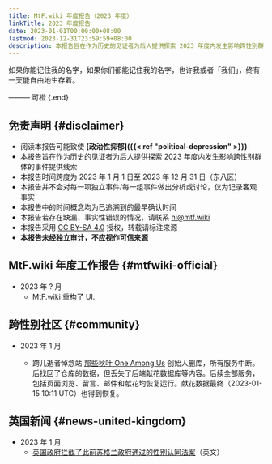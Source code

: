 ```yaml
---
title: MtF.wiki 年度报告（2023 年度）
linkTitle: 2023 年度报告
date: 2023-01-01T00:00:00+08:00
lastmod: 2023-12-31T23:59:59+08:00
description: 本报告旨在作为历史的见证者为后人提供探索 2023 年度内发生影响跨性别群体的事件提供线索
---
```


如果你能记住我的名字，如果你们都能记住我的名字，也许我或者「我们」，终有一天能自由地生存着。

——— 可橙
{.end}

## 免责声明 {#disclaimer}

- 阅读本报告可能致使 **[政治性抑郁]({{< ref "political-depression" >}})**
- 本报告旨在作为历史的见证者为后人提供探索 2023 年度内发生影响跨性别群体的事件提供线索
- 本报告时间跨度为 2023 年 1 月 1 日至 2023 年 12 月 31 日（东八区）
- 本报告并不会对每一项独立事件/每一组事件做出分析或讨论，仅为记录客观事实
- 本报告中的时间概念均为已追溯到的最早确认时间
- 本报告若存在缺漏、事实性错误的情况，请联系 <hi@mtf.wiki>
- 本报告采用 [CC BY-SA 4.0] 授权，转载请标注来源
- **本报告未经独立审计，不应视作可信来源**

[cc by-sa 4.0]: https://creativecommons.org/licenses/by-sa/4.0/deed.zh


## MtF.wiki 年度工作报告 {#mtfwiki-official}

- 2023 年 ? 月
  - MtF.wiki 重构了 UI.

## 跨性别社区 {#community}

- 2023 年 1 月

  - 跨儿逝者悼念站 [那些秋叶 One Among Us](https://one-among.us) 创始人删库，所有服务中断。后找回了仓库的数据，但丢失了后端献花数据库等内容。后续全部服务，包括页面浏览、留言、邮件和献花均恢复运行。献花数据最终（2023-01-15 10:11 UTC）也得到恢复。
  
## 英国新闻 {#news-united-kingdom}

- 2023 年 1 月
  - [英国政府拦截了此前苏格兰政府通过的性别认同法案](https://edition.cnn.com/2023/01/16/europe/scottish-gender-law-uk-constitution-intl-gbr/index.html)（英文）
